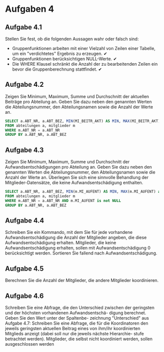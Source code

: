 # Aufgaben 4

## Aufgabe 4.1

Stellen Sie fest, ob die folgenden Aussagen wahr oder falsch sind:

- Gruppenfunktionen arbeiten mit einer Vielzahl von Zeilen einer Tabelle, um ein "verdichtetes" Ergebnis zu erzeugen. ✔
- Gruppenfunktionen berücksichtigen NULL-Werte. ✔
- Die WHERE Klausel schränkt die Anzahl der zu bearbeitenden Zeilen ein bevor die Gruppenberechnung stattfindet. ✔

## Aufgabe 4.2

Zeigen Sie Minimum, Maximum, Summe und Durchschnitt der aktuellen Beiträge pro Abteilung an. Geben Sie dazu neben den genannten Werten die Abteilungsnummer, den Abteilungsnamen sowie die Anzahl der Werte an.

```sql
SELECT a.ABT_NR, a.ABT_BEZ, MIN(MI_BEITR_AKT) AS MIN, MAX(MI_BEITR_AKT) as MAX, SUM(MI_BEITR_AKT) as SUMME, AVG(MI_BEITR_AKT) AS DURCHSCHNITT, COUNT(*) AS ANZAHL
FROM abteilungen a, mitglieder m
WHERE m.ABT_NR = a.ABT_NR
GROUP BY a.ABT_NR, a.ABT_BEZ
```

## Aufgabe 4.3

Zeigen Sie Minimum, Maximum, Summe und Durchschnitt der Aufwandsentschädigungen pro Abteilung an. Geben Sie dazu neben den genannten Werten die Abteilungsnummer, den Abteilungsnamen sowie die Anzahl der Werte an. Überlegen Sie sich eine sinnvolle Behandlung der Mitglieder-Datensätze, die keine Aufwandsentschädigung enthalten.

```sql
SELECT a.ABT_NR, a.ABT_BEZ, MIN(m.MI_AUFENT) AS MIN, MAX(m.MI_AUFENT) as MAX, SUM(m.MI_AUFENT) as SUMME, AVG(m.MI_AUFENT) AS DURCHSCHNITT, COUNT(*) AS ANZAHL
FROM abteilungen a, mitglieder m
WHERE m.ABT_NR = a.ABT_NR AND m.MI_AUFENT is not NULL
GROUP BY a.ABT_NR, a.ABT_BEZ
```

## Aufgabe 4.4

Schreiben Sie ein Kommando, mit dem Sie für jede vorhandene Aufwandsentschädigung die Anzahl der Mitglieder angeben, die diese Aufwandsentschädigung erhalten. Mitglieder, die keine Aufwandsentschädigung erhalten, sollen mit Aufwandsentschädigung 0 berücksichtigt werden. Sortieren Sie fallend nach Aufwandsentschädigung.

## Aufgabe 4.5

Berechnen Sie die Anzahl der Mitglieder, die andere Mitglieder koordinieren.

## Aufgabe 4.6

Schreiben Sie eine Abfrage, die den Unterschied zwischen der geringsten und der höchsten vorhandenen Aufwandsentschä- digung berechnet. Geben Sie den Wert unter der Spaltenbe- zeichnung "Unterschied" aus Aufgabe 4.7: Schreiben Sie eine Abfrage, die für die Koordinatoren den jeweils geringsten aktuellen Beitrag eines von ihm/ihr koordinierten Mitglieds anzeigt (dabei soll nur die jeweils nächste Hierarchie- stufe betrachtet werden). Mitglieder, die selbst nicht koordiniert werden, sollen ausgeschlossen werden
